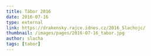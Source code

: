 ```yaml
---
title: Tábor 2016
date: 2016-07-16
type: external
link: https://drakensky.rajce.idnes.cz/2016_Slachojc/
thumbnail: /images/pages/2016-07-16_tabor.jpg
author: slacha
tags: [tabor]
---
```

